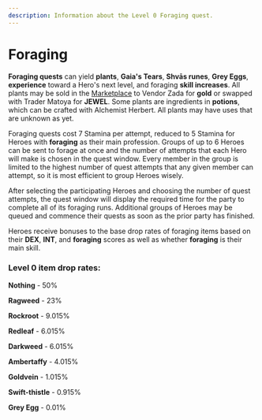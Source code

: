 ```yaml
---
description: Information about the Level 0 Foraging quest.
---
```


# Foraging

**Foraging quests** can yield **plants**, **Gaia's Tears**, **Shvās runes**, **Grey Eggs**, **experience** toward a Hero's next level, and foraging **skill increases**. All plants may be sold in the [Marketplace](../marketplace.md) to Vendor Zada for **gold** or swapped with Trader Matoya for **JEWEL**. Some plants are ingredients in **potions**, which can be crafted with Alchemist Herbert. All plants may have uses that are unknown as yet.

Foraging quests cost 7 Stamina per attempt, reduced to 5 Stamina for Heroes with **foraging** as their main profession. Groups of up to 6 Heroes can be sent to forage at once and the number of attempts that each Hero will make is chosen in the quest window. Every member in the group is limited to the highest number of quest attempts that any given member can attempt, so it is most efficient to group Heroes wisely.

After selecting the participating Heroes and choosing the number of quest attempts, the quest window will display the required time for the party to complete all of its foraging runs. Additional groups of Heroes may be queued and commence their quests as soon as the prior party has finished.

Heroes receive bonuses to the base drop rates of foraging items based on their **DEX**, **INT**, and **foraging** scores as well as whether **foraging** is their main skill.&#x20;

### **Level 0 item drop rates:**

**Nothing** - 50%

**Ragweed** - 23%

**Rockroot** - 9.015%

**Redleaf** - 6.015%

**Darkweed** - 6.015%

**Ambertaffy** - 4.015%

**Goldvein** - 1.015%

**Swift-thistle** - 0.915%

**Grey Egg** - 0.01%
